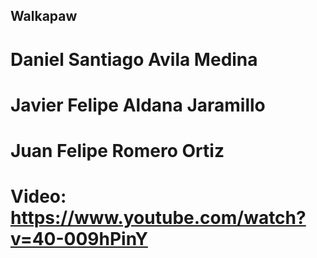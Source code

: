 ## Walkapaw 

# Daniel Santiago Avila Medina
# Javier Felipe Aldana Jaramillo 
# Juan Felipe Romero Ortiz 

# Video: https://www.youtube.com/watch?v=40-009hPinY
